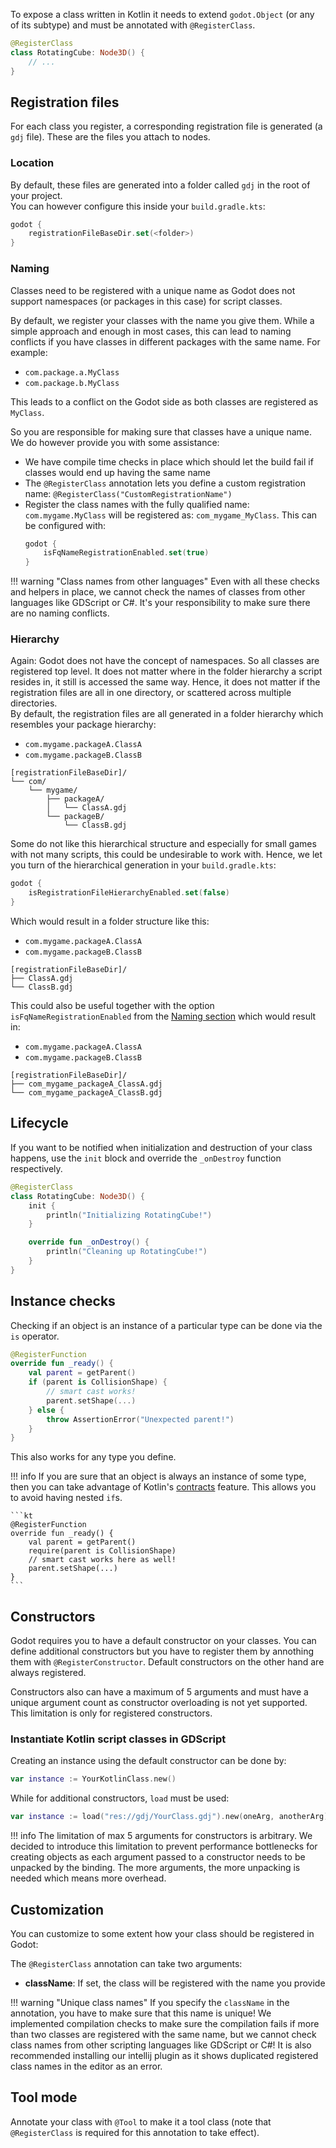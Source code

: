 To expose a class written in Kotlin it needs to extend `godot.Object` (or any of its subtype) and must be annotated with `@RegisterClass`.

```kt
@RegisterClass
class RotatingCube: Node3D() {
    // ...
}
```

## Registration files
For each class you register, a corresponding registration file is generated (a `gdj` file). These are the files you attach to nodes.

### Location
By default, these files are generated into a folder called `gdj` in the root of your project.  
You can however configure this inside your `build.gradle.kts`:

```kotlin
godot {
    registrationFileBaseDir.set(<folder>)
}
```

### Naming
Classes need to be registered with a unique name as Godot does not support namespaces (or packages in this case) for script classes.

By default, we register your classes with the name you give them. While a simple approach and enough in most cases, this can lead to naming conflicts if you have classes in different packages with the same name. For example:

- `com.package.a.MyClass`
- `com.package.b.MyClass`

This leads to a conflict on the Godot side as both classes are registered as `MyClass`.

So you are responsible for making sure that classes have a unique name. We do however provide you with some assistance:

- We have compile time checks in place which should let the build fail if classes would end up having the same name
- The `@RegisterClass` annotation lets you define a custom registration name: `@RegisterClass("CustomRegistrationName")`
- Register the class names with the fully qualified name: `com.mygame.MyClass` will be registered as: `com_mygame_MyClass`. This can be configured with:
    ```kotlin
    godot {
        isFqNameRegistrationEnabled.set(true)
    }
    ```

!!! warning "Class names from other languages"
    Even with all these checks and helpers in place, we cannot check the names of classes from other languages like GDScript or C#. It's your responsibility to make sure there are no naming conflicts.

### Hierarchy
Again: Godot does not have the concept of namespaces. So all classes are registered top level. It does not matter where in the folder hierarchy a script resides in, it still is accessed the same way. Hence, it does not matter if the registration files are all in one directory, or scattered across multiple directories.  
By default, the registration files are all generated in a folder hierarchy which resembles your package hierarchy:

- `com.mygame.packageA.ClassA`
- `com.mygame.packageB.ClassB`

```
[registrationFileBaseDir]/
└── com/
    └── mygame/
        ├── packageA/
        │   └── ClassA.gdj
        └── packageB/
            └── ClassB.gdj
```

Some do not like this hierarchical structure and especially for small games with not many scripts, this could be undesirable to work with. Hence, we let you turn of the hierarchical generation in your `build.gradle.kts`:
```kotlin
godot {
    isRegistrationFileHierarchyEnabled.set(false)
}
```

Which would result in a folder structure like this:

- `com.mygame.packageA.ClassA`
- `com.mygame.packageB.ClassB`

```
[registrationFileBaseDir]/
├── ClassA.gdj
└── ClassB.gdj
```

This could also be useful together with the option `isFqNameRegistrationEnabled` from the [Naming section](#naming) which would result in:

- `com.mygame.packageA.ClassA`
- `com.mygame.packageB.ClassB`

```
[registrationFileBaseDir]/
├── com_mygame_packageA_ClassA.gdj
└── com_mygame_packageA_ClassB.gdj
```

## Lifecycle
If you want to be notified when initialization and destruction of your class happens, use the `init` block and override the `_onDestroy` function respectively.

```kt
@RegisterClass
class RotatingCube: Node3D() {
    init {
        println("Initializing RotatingCube!")
    }

    override fun _onDestroy() {
        println("Cleaning up RotatingCube!")
    }
}
```

## Instance checks
Checking if an object is an instance of a particular type can be done via the `is` operator.

```kt
@RegisterFunction
override fun _ready() {
    val parent = getParent()
    if (parent is CollisionShape) {
        // smart cast works!
        parent.setShape(...)
    } else {
        throw AssertionError("Unexpected parent!")
    }
}
```

This also works for any type you define.

!!! info
    If you are sure that an object is always an instance of some type, then you can take advantage of Kotlin's [contracts](https://kotlinlang.org/docs/reference/whatsnew13.html#contracts) feature. This allows you to avoid having nested `if`s.

    ```kt
    @RegisterFunction
    override fun _ready() {
        val parent = getParent()
        require(parent is CollisionShape)
        // smart cast works here as well!
        parent.setShape(...)
    }
    ```

## Constructors
Godot requires you to have a default constructor on your classes. You can define additional constructors but you have to register them by annothing them with `@RegisterConstructor`. Default constructors on the other hand are always registered.

Constructors also can have a maximum of 5 arguments and must have a unique argument count as constructor overloading is not yet supported. This limitation is only for registered constructors.

### Instantiate Kotlin script classes in GDScript
Creating an instance using the default constructor can be done by:

```kt
var instance := YourKotlinClass.new()
```

While for additional constructors, `load` must be used:

```kt
var instance := load("res://gdj/YourClass.gdj").new(oneArg, anotherArg)
```

!!! info
    The limitation of max 5 arguments for constructors is arbitrary. We decided to introduce this limitation to prevent performance bottlenecks for creating objects as each argument passed to a constructor needs to be unpacked by the binding. The more arguments, the more unpacking is needed which means more overhead.


## Customization
You can customize to some extent how your class should be registered in Godot:

The `@RegisterClass` annotation can take two arguments:

- **className**: If set, the class will be registered with the name you provide

!!! warning "Unique class names"
    If you specify the `className` in the annotation, you have to make sure that this name is unique! We implemented compilation checks to make sure the compilation fails if more than two classes are registered with the same name, but we cannot check class names from other scripting languages like GDScript or C#! It is also recommended installing our intellij plugin as it shows duplicated registered class names in the editor as an error.


## Tool mode
Annotate your class with `@Tool` to make it a tool class (note that `@RegisterClass` is required for this annotation to take effect).